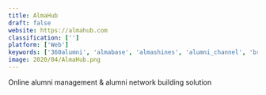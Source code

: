 ```yaml
---
title: AlmaHub
draft: false 
website: https://almahub.com
classification: ['']
platform: ['Web']
keywords: ['360alumni', 'almabase', 'almashines', 'alumni_channel', 'brilliant_directories', 'gradsgate', 'graduway', 'member365', 'memberleap', 'memberplanet', 'personify360', 'proclass', 'toucantech', 'vaave', 'veryconnect', 'wild_apricot']
image: 2020/04/AlmaHub.png
---
```

Online alumni management & alumni network building solution